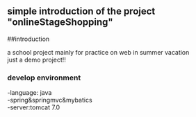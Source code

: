 
**simple introduction of the project "onlineStageShopping"**
------------------
##introduction

  a school project mainly for practice on web in summer vacation  
  just a demo project!!


###  develop environment
  -language: java  
  -spring&springmvc&mybatics  
  -server:tomcat 7.0  
